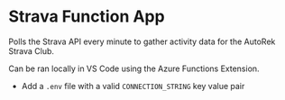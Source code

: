 # Strava Function App

Polls the Strava API every minute to gather activity data for the AutoRek Strava Club.

Can be ran locally in VS Code using the Azure Functions Extension.

- Add a `.env` file with a valid `CONNECTION_STRING` key value pair
